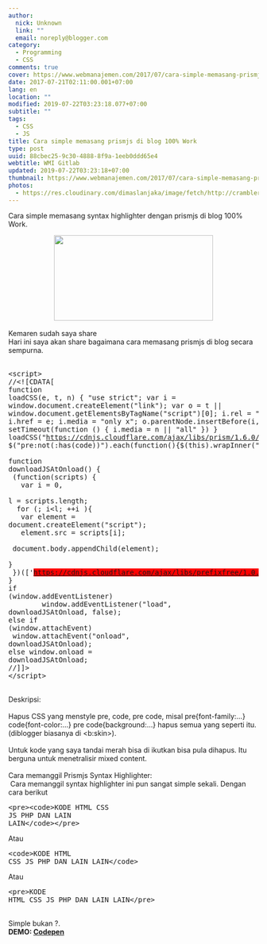 ```yaml
---
author:
  nick: Unknown
  link: ""
  email: noreply@blogger.com
category:
  - Programming
  - CSS
comments: true
cover: https://www.webmanajemen.com/2017/07/cara-simple-memasang-prismjs-di-bloh/be62e45fbbbadc07afbceff76e8e15c2.jpeg
date: 2017-07-21T02:11:00.001+07:00
lang: en
location: ""
modified: 2019-07-22T03:23:18.077+07:00
subtitle: ""
tags:
  - CSS
  - JS
title: Cara simple memasang prismjs di blog 100% Work
type: post
uuid: 88cbec25-9c30-4888-8f9a-1eeb0ddd65e4
webtitle: WMI Gitlab
updated: 2019-07-22T03:23:18+07:00
thumbnail: https://www.webmanajemen.com/2017/07/cara-simple-memasang-prismjs-di-bloh/be62e45fbbbadc07afbceff76e8e15c2.jpeg
photos:
  - https://res.cloudinary.com/dimaslanjaka/image/fetch/http://crambler.com/wp-content/uploads/2014/07/PrismJS_Blog_NEW.jpg
---
```


Cara simple memasang syntax highlighter dengan prismjs di blog 100% Work.<br><div class="separator" style="clear: both; text-align: center;"><a href="https://res.cloudinary.com/dimaslanjaka/image/fetch/http://crambler.com/wp-content/uploads/2014/07/PrismJS_Blog_NEW.jpg" imageanchor="1" style="margin-left: 1em; margin-right: 1em;" rel="noopener noreferer nofollow"><img border="0" data-original-height="431" data-original-width="800" height="172" src="https://res.cloudinary.com/dimaslanjaka/image/fetch/http://crambler.com/wp-content/uploads/2014/07/PrismJS_Blog_NEW.jpg" width="320"></a></div><br>Kemaren sudah saya share<br>Hari ini saya akan share bagaimana cara memasang prismjs di blog secara sempurna.<br><br><pre>&lt;script&gt;<br>//&lt;![CDATA[<br>function loadCSS(e, t, n) { "use strict"; var i = window.document.createElement("link"); var o = t || window.document.getElementsByTagName("script")[0]; i.rel = "stylesheet"; i.href = e; i.media = "only x"; o.parentNode.insertBefore(i, o); setTimeout(function () { i.media = n || "all" }) }<br>loadCSS("https://cdnjs.cloudflare.com/ajax/libs/prism/1.6.0/themes/prism-solarizedlight.css");<br><br>$("pre:not(:has(code))").each(function(){$(this).wrapInner("&lt;code&gt;&lt;/code&gt;")});$("code").addClass("language-markup");<br><br>function downloadJSAtOnload() {<br>&nbsp;(function(scripts) {<br>&nbsp; &nbsp;var i = 0,<br>&nbsp; &nbsp; l = scripts.length;<br>&nbsp; for (; i&lt;l; ++i ){<br>&nbsp; &nbsp;var element = document.createElement("script");<br>&nbsp; &nbsp;element.src = scripts[i];<br>&nbsp; &nbsp;document.body.appendChild(element);<br>&nbsp; }<br>&nbsp;})(['<span style="background-color: red;">https://cdnjs.cloudflare.com/ajax/libs/prefixfree/1.0.7/prefixfree.min.js</span>','https://cdnjs.cloudflare.com/ajax/libs/prism/1.6.0/prism.min.js']);<br>}<br>if (window.addEventListener)<br>&nbsp; &nbsp; &nbsp; &nbsp; window.addEventListener("load", downloadJSAtOnload, false);<br>else if (window.attachEvent)<br>&nbsp;window.attachEvent("onload", downloadJSAtOnload);<br>else window.onload = downloadJSAtOnload;<br>//]]&gt;<br>&lt;/script&gt;</pre><br>Deskripsi:<br><br>Hapus CSS yang menstyle pre, code, pre code, misal pre{font-family:…} code{font-color:…} pre code{background:…} hapus semua yang seperti itu. (diblogger biasanya di &lt;b:skin&gt;).<br><br>Untuk kode yang saya tandai merah bisa di ikutkan bisa pula dihapus. Itu berguna untuk menetralisir mixed content.<br><br>Cara memanggil Prismjs Syntax Highlighter:<br>&nbsp;Cara memanggil syntax highlighter ini pun sangat simple sekali. Dengan cara berikut<br><pre>&lt;pre&gt;&lt;code&gt;KODE HTML CSS JS PHP DAN LAIN LAIN&lt;/code&gt;&lt;/pre&gt;</pre>Atau<br><pre>&lt;code&gt;KODE HTML CSS JS PHP DAN LAIN LAIN&lt;/code&gt;</pre>Atau<br><pre>&lt;pre&gt;KODE HTML CSS JS PHP DAN LAIN LAIN&lt;/pre&gt;</pre><br>Simple bukan ?.<br><b>DEMO:&nbsp;<a href="https://codepen.io/dimaslanjaka/full/XRppbo/" rel="noopener noreferer nofollow" target="_blank">Codepen</a></b><br><b><br></b>